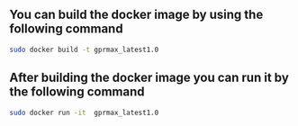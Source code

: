 
## You can build the docker image by using the following command
``` bash
sudo docker build -t gprmax_latest1.0
```
## After building the docker image you can run it by the following command
```bash
sudo docker run -it  gprmax_latest1.0
```
